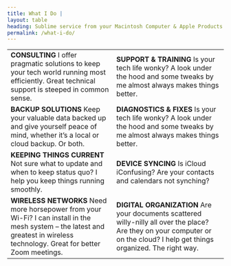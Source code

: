 ```yaml
---
title: What I Do |
layout: table
heading: Sublime service from your Macintosh Computer & Apple Products Expert
permalink: /what-i-do/
---
```


|   |    |
|--------|--------------------|
| **CONSULTING** I offer pragmatic solutions to keep your tech world running most efficiently. Great technical support is steeped in common sense. | **SUPPORT & TRAINING** Is your tech life wonky? A look under the hood and some tweaks by me almost always makes things better. |
| **BACKUP SOLUTIONS** Keep your valuable data backed up and give yourself peace of mind, whether it’s a local or cloud backup. Or both. | **DIAGNOSTICS & FIXES** Is your tech life wonky? A look under the hood and some tweaks by me almost always makes things better. |
| **KEEPING THINGS CURRENT** Not sure what to update and when to keep status quo? I help you keep things running smoothly. | **DEVICE SYNCING** Is iCloud iConfusing? Are your contacts and calendars not synching? |
| **WIRELESS NETWORKS** Need more horsepower from your Wi-Fi? I can install in the mesh system – the latest and greatest in wireless technology. Great for better Zoom meetings. | **DIGITAL ORGANIZATION** Are your documents scattered willy-nilly all over the place? Are they on your computer or on the cloud? I help get things organized. The right way. |

